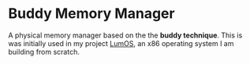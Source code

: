 # Buddy Memory Manager
A physical memory manager based on the the __buddy technique__. This is was initially used in my project [LumOS](https://github.com/prithivi-maruthachalam/OSD), an x86 operating system I am building from scratch.